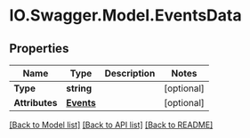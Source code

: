 # IO.Swagger.Model.EventsData
## Properties

Name | Type | Description | Notes
------------ | ------------- | ------------- | -------------
**Type** | **string** |  | [optional] 
**Attributes** | [**Events**](Events.md) |  | [optional] 

[[Back to Model list]](../README.md#documentation-for-models) [[Back to API list]](../README.md#documentation-for-api-endpoints) [[Back to README]](../README.md)

